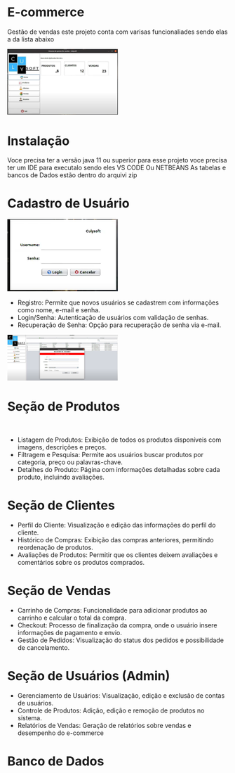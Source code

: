 # E-commerce

Gestão de vendas este projeto conta com varisas funcionaliades sendo elas a da lista abaixo 

<img width=50% src="https://github.com/Lucasbarbosa332/E-commerce/blob/main/Captura%20de%20tela%202024-09-22%20172048.png?raw=true"></img>

# Instalação 
Voce precisa ter a versão java 11 ou superior para esse projeto voce precisa ter um IDE para executalo sendo eles VS CODE Ou NETBEANS 
As tabelas e bancos de Dados estão dentro do arquivi zip 

# Cadastro de Usuário
 
  <img width=50% src="https://github.com/Lucasbarbosa332/E-commerce/blob/main/Captura%20de%20tela%202024-09-22%20171942.png"></img>

* Registro: Permite que novos usuários se cadastrem com informações como nome, e-mail e senha.
* Login/Senha: Autenticação de usuários com validação de senhas.
* Recuperação de Senha: Opção para recuperação de senha via e-mail.

 <img width=50% src="https://github.com/Lucasbarbosa332/E-commerce/blob/main/Captura%20de%20tela%202024-09-22%20172206.png?raw=true"></img>

# Seção de Produtos

 <img width=50% src=""></img>

* Listagem de Produtos: Exibição de todos os produtos disponíveis com imagens, descrições e preços.
* Filtragem e Pesquisa: Permite aos usuários buscar produtos por categoria, preço ou palavras-chave.
* Detalhes do Produto: Página com informações detalhadas sobre cada produto, incluindo avaliações.

# Seção de Clientes

* Perfil do Cliente: Visualização e edição das informações do perfil do cliente.
* Histórico de Compras: Exibição das compras anteriores, permitindo reordenação de produtos.
* Avaliações de Produtos: Permitir que os clientes deixem avaliações e comentários sobre os produtos comprados.

# Seção de Vendas

* Carrinho de Compras: Funcionalidade para adicionar produtos ao carrinho e calcular o total da compra.
* Checkout: Processo de finalização da compra, onde o usuário insere informações de pagamento e envio.
* Gestão de Pedidos: Visualização do status dos pedidos e possibilidade de cancelamento.

# Seção de Usuários (Admin)

* Gerenciamento de Usuários: Visualização, edição e exclusão de contas de usuários.
* Controle de Produtos: Adição, edição e remoção de produtos no sistema.
* Relatórios de Vendas: Geração de relatórios sobre vendas e desempenho do e-commerce

# Banco de Dados 
